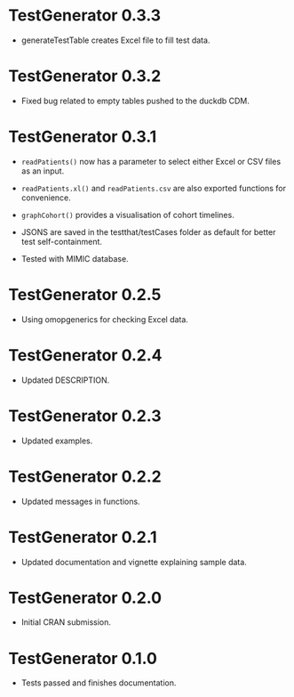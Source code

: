 # TestGenerator 0.3.3

* generateTestTable creates Excel file to fill test data.

# TestGenerator 0.3.2

* Fixed bug related to empty tables pushed to the duckdb CDM.

# TestGenerator 0.3.1

* `readPatients()` now has a parameter to select either Excel or CSV files as an input. 

* `readPatients.xl()` and `readPatients.csv` are also exported functions for convenience.

* `graphCohort()` provides a visualisation of cohort timelines.

* JSONS are saved in the testthat/testCases folder as default for better test self-containment.

* Tested with MIMIC database.

# TestGenerator 0.2.5

* Using omopgenerics for checking Excel data.

# TestGenerator 0.2.4

* Updated DESCRIPTION.

# TestGenerator 0.2.3

* Updated examples.

# TestGenerator 0.2.2

* Updated messages in functions.

# TestGenerator 0.2.1

* Updated documentation and vignette explaining sample data.

# TestGenerator 0.2.0

* Initial CRAN submission.

# TestGenerator 0.1.0

* Tests passed and finishes documentation.
